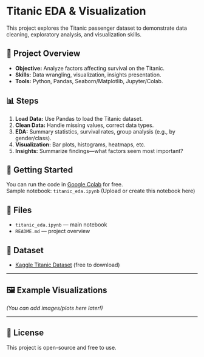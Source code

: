 # Titanic EDA & Visualization

This project explores the Titanic passenger dataset to demonstrate data cleaning, exploratory analysis, and visualization skills.

## 📝 Project Overview

- **Objective:** Analyze factors affecting survival on the Titanic.
- **Skills:** Data wrangling, visualization, insights presentation.
- **Tools:** Python, Pandas, Seaborn/Matplotlib, Jupyter/Colab.

## 📊 Steps

1. **Load Data:** Use Pandas to load the Titanic dataset.
2. **Clean Data:** Handle missing values, correct data types.
3. **EDA:** Summary statistics, survival rates, group analysis (e.g., by gender/class).
4. **Visualization:** Bar plots, histograms, heatmaps, etc.
5. **Insights:** Summarize findings—what factors seem most important?

## 🚀 Getting Started

You can run the code in [Google Colab](https://colab.research.google.com/) for free.  
Sample notebook: `titanic_eda.ipynb` (Upload or create this notebook here)

## 📂 Files

- `titanic_eda.ipynb` — main notebook
- `README.md` — project overview

## 📎 Dataset

- [Kaggle Titanic Dataset](https://www.kaggle.com/c/titanic/data) (free to download)

---

## 🖼️ Example Visualizations

*(You can add images/plots here later!)*

---
## 📝 License

This project is open-source and free to use.
